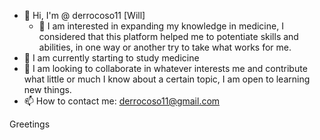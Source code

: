 - 👋 Hi, I'm @ derrocoso11 [Will]
  - 👀 I am interested in expanding my knowledge in medicine, I considered that this platform helped me to potentiate skills and abilities, in one way or another try to take what works for me.
- 🌱 I am currently starting to study medicine
- 💞️ I am looking to collaborate in whatever interests me and contribute what little or much I know about a certain topic, I am open to learning new things.
- 📫 How to contact me:
derrocoso11@gmail.com

Greetings

<!---
derrocoso11/derrocoso11 is a ✨ special ✨ repository because its `README.md` (this file) appears on your GitHub profile.
You can click the Preview link to take a look at your changes.
--->
